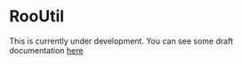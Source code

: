 # RooUtil

This is currently under development. You can see some draft documentation [here](./draft.md)
